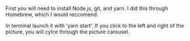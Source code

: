 
First you will need to install Node.js, git, and yarn. I did this through Homebrew, which I would reccomend.

In terminal launch it with 'yarn start'.
If you click to the left and right of the picture, you will cylce through the picture carousel.


